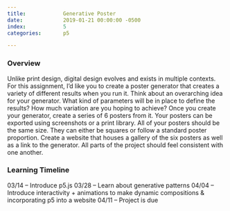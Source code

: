 ```yaml
---
title:            Generative Poster
date:             2019-01-21 00:00:00 -0500
index:            5
categories:       p5

---
```


### Overview
Unlike print design, digital design evolves and exists in multiple contexts.
For this assignment, I&rsquo;d like you to create a poster generator that creates a variety of different results when you run it.
Think about an overarching idea for your generator. What kind of parameters will be in place to define the results? How much variation are you hoping to achieve?
Once you create your generator, create a series of 6 posters from it. Your posters can be exported using screenshots or a print library.
All of your posters should be the same size. They can either be squares or follow a standard poster proportion.
Create a website that houses a gallery of the six posters as well as a link to the generator. All parts of the project should feel consistent with one another.

### Learning Timeline
03/14 – Introduce p5.js
03/28 – Learn about generative patterns
04/04 – Introduce interactivity + animations to make dynamic compositions & incorporating p5 into a website
04/11 – Project is due
